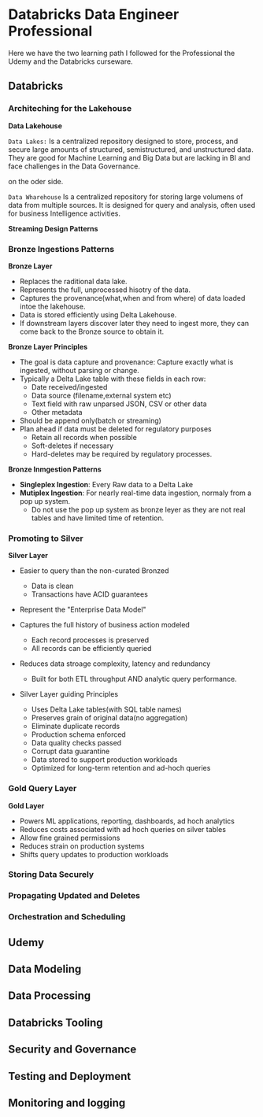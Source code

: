 # Databricks Data Engineer Professional

Here we have the two learning path I followed for the Professional the Udemy and the Databricks curseware.

## Databricks 

### Architeching for the Lakehouse

**Data Lakehouse**  

`Data Lakes:`  Is a centralized repository designed to store, process, and secure large amounts of structured, semistructured, and unstructured data. They 
are good for Machine Learning and Big Data but are lacking in BI and face challenges in the Data Governance.  

on the oder side.

`Data Wharehouse` Is a centralized repository for storing large volumens of data from multiple sources. It is designed for query and analysis, often used for business Intelligence activities.


**Streaming Design Patterns**  

	

### Bronze Ingestions Patterns

**Bronze Layer**   
- Replaces the raditional data lake.  
- Represents the full, unprocessed hisotry of the data.  
- Captures the provenance(what,when and from where) of data loaded intoe the lakehouse.  
- Data is stored efficiently using Delta Lakehouse.  
- If downstream layers discover later they need to ingest more, they can come back to the Bronze source to obtain it.  

**Bronze Layer Principles**  
- The goal is data capture and provenance: Capture exactly what is ingested, without parsing or change.
- Typically a Delta Lake table with these fields in each row:
	- Date received/ingested  
	- Data source (filename,external system etc)  
	- Text field with raw unparsed JSON, CSV or other data  
	- Other metadata  
- Should be append only(batch or streaming)  
- Plan ahead if data must be deleted for regulatory purposes  
	- Retain all records when possible  
	- Soft-deletes if necessary  
	- Hard-deletes may be required by regulatory processes.  

**Bronze Inmgestion Patterns**  
- **Singleplex Ingestion**: Every Raw data to a Delta Lake   
- **Mutiplex Ingestion**: For nearly real-time data ingestion, normaly from a pop up system.  
	- Do not use the pop up system as bronze leyer as they are not real tables and have limited time of retention.  
	

### Promoting to Silver

**Silver Layer**  
- Easier to query than the non-curated Bronzed   
	- Data is clean  
	- Transactions have ACID guarantees  
- Represent the "Enterprise Data Model"  
- Captures the full history of business action modeled  
	- Each record processes is preserved  
	- All records can be efficiently queried  
- Reduces data stroage complexity, latency and redundancy  
	- Built for both ETL throughput AND analytic query performance.  
	
- Silver Layer guiding Principles  

	- Uses Delta Lake tables(with SQL table names)  
	- Preserves grain of original data(no aggregation)  
	- Eliminate duplicate records   
	- Production schema enforced   
	- Data quality checks passed  
	- Corrupt data guarantine   
	- Data stored to support production workloads  
	- Optimized for long-term retention and ad-hoch queries  
	


### Gold Query Layer

**Gold Layer**
- Powers ML applications, reporting, dashboards, ad hoch analytics
- Reduces costs associated with ad hoch queries on silver tables
- Allow fine grained permissions
- Reduces strain on production systems  
- Shifts query updates to production workloads

### Storing Data Securely

### Propagating Updated and Deletes

### Orchestration and Scheduling



## Udemy

## Data Modeling

## Data Processing

## Databricks Tooling

## Security and Governance

## Testing and Deployment

## Monitoring and logging

